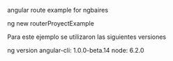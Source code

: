 angular route example for ngbaires

ng new routerProyectExample

Para este ejemplo se utilizaron las siguientes versiones

ng version angular-cli: 1.0.0-beta.14 node: 6.2.0